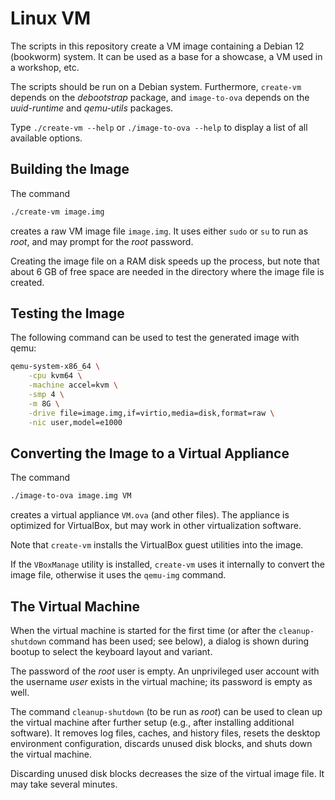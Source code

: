 # Linux VM

The scripts in this repository create a VM image containing a Debian 12
(bookworm) system. It can be used as a base for a showcase, a VM used in a
workshop, etc.

The scripts should be run on a Debian system. Furthermore, `create-vm`
depends on the _debootstrap_ package, and `image-to-ova` depends on the
_uuid-runtime_ and _qemu-utils_ packages.

Type `./create-vm --help` or `./image-to-ova --help` to display a list of
all available options.

## Building the Image

The command

```sh
./create-vm image.img
```

creates a raw VM image file `image.img`. It uses either `sudo` or `su` to
run as _root_, and may prompt for the _root_ password.

Creating the image file on a RAM disk speeds up the process, but note that
about 6 GB of free space are needed in the directory where the image file is
created.

## Testing the Image

The following command can be used to test the generated image with qemu:

```sh
qemu-system-x86_64 \
    -cpu kvm64 \
    -machine accel=kvm \
    -smp 4 \
    -m 8G \
    -drive file=image.img,if=virtio,media=disk,format=raw \
    -nic user,model=e1000
```

## Converting the Image to a Virtual Appliance

The command

```sh
./image-to-ova image.img VM
```

creates a virtual appliance `VM.ova` (and other files). The appliance is
optimized for VirtualBox, but may work in other virtualization software.

Note that `create-vm` installs the VirtualBox guest utilities into the
image.

If the `VBoxManage` utility is installed, `create-vm` uses it internally to
convert the image file, otherwise it uses the `qemu-img` command.

## The Virtual Machine

When the virtual machine is started for the first time (or after the
`cleanup-shutdown` command has been used; see below), a dialog is shown
during bootup to select the keyboard layout and variant.

The password of the _root_ user is empty. An unprivileged user account with
the username _user_ exists in the virtual machine; its password is empty as
well.

The command `cleanup-shutdown` (to be run as _root_) can be used to clean up
the virtual machine after further setup (e.g., after installing additional
software). It removes log files, caches, and history files, resets the
desktop environment configuration, discards unused disk blocks, and shuts
down the virtual machine.

Discarding unused disk blocks decreases the size of the virtual image file.
It may take several minutes.
